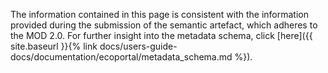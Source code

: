 The information contained in this page is consistent with the information provided during the submission of the semantic artefact, which adheres to the MOD 2.0. For further insight into the metadata schema, click [here]({{ site.baseurl }}{% link docs/users-guide-docs/documentation/ecoportal/metadata_schema.md %}).
